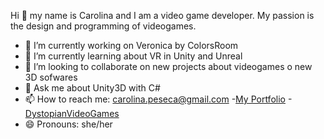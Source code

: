 Hi 👋
my name is Carolina and I am a video game developer. My passion is the design and programming of videogames.

- 🔭 I’m currently working on Veronica by ColorsRoom
- 🌱 I’m currently learning about VR in Unity and Unreal
- 👯 I’m looking to collaborate on new projects about videogames o new 3D sofwares
- 💬 Ask me about Unity3D with C#
- 📫 How to reach me: carolina.peseca@gmail.com
-[My Portfolio](https://carolinapeseca.wixsite.com/karolframe)
-[DystopianVideoGames](https://play.google.com/store/apps/dev?id=6363929993918603716)
- 😄 Pronouns: she/her

<!--
**KarolFrame/KarolFrame** is a ✨ _special_ ✨ repository because its `README.md` (this file) appears on your GitHub profile.



